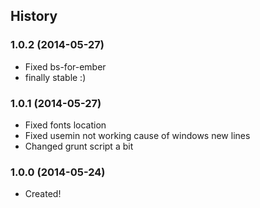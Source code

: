 ## History

### 1.0.2 (2014-05-27)
* Fixed bs-for-ember
* finally stable :)

### 1.0.1 (2014-05-27)
* Fixed fonts location
* Fixed usemin not working cause of windows new lines
* Changed grunt script a bit

### 1.0.0 (2014-05-24)
* Created!